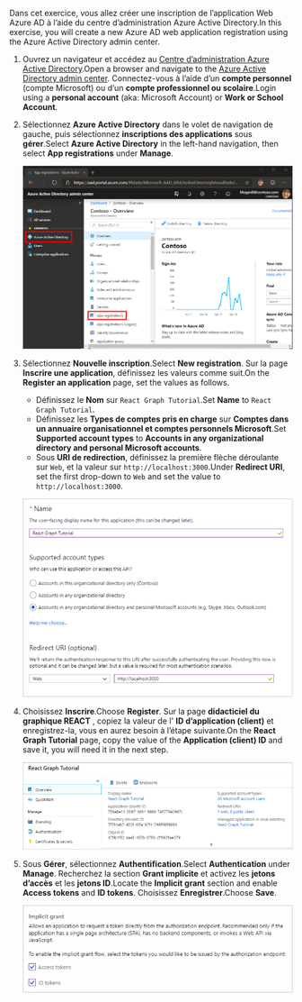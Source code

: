 <!-- markdownlint-disable MD002 MD041 -->

<span data-ttu-id="edb6e-101">Dans cet exercice, vous allez créer une inscription de l’application Web Azure AD à l’aide du centre d’administration Azure Active Directory.</span><span class="sxs-lookup"><span data-stu-id="edb6e-101">In this exercise, you will create a new Azure AD web application registration using the Azure Active Directory admin center.</span></span>

1. <span data-ttu-id="edb6e-102">Ouvrez un navigateur et accédez au [Centre d’administration Azure Active Directory](https://aad.portal.azure.com).</span><span class="sxs-lookup"><span data-stu-id="edb6e-102">Open a browser and navigate to the [Azure Active Directory admin center](https://aad.portal.azure.com).</span></span> <span data-ttu-id="edb6e-103">Connectez-vous à l’aide d’un **compte personnel** (compte Microsoft) ou d’un **compte professionnel ou scolaire**.</span><span class="sxs-lookup"><span data-stu-id="edb6e-103">Login using a **personal account** (aka: Microsoft Account) or **Work or School Account**.</span></span>

1. <span data-ttu-id="edb6e-104">Sélectionnez **Azure Active Directory** dans le volet de navigation de gauche, puis sélectionnez **inscriptions des applications** sous **gérer**.</span><span class="sxs-lookup"><span data-stu-id="edb6e-104">Select **Azure Active Directory** in the left-hand navigation, then select **App registrations** under **Manage**.</span></span>

    ![<span data-ttu-id="edb6e-105">Capture d’écran des inscriptions d’application</span><span class="sxs-lookup"><span data-stu-id="edb6e-105">A screenshot of the App registrations</span></span> ](./images/aad-portal-app-registrations.png)

1. <span data-ttu-id="edb6e-106">Sélectionnez **Nouvelle inscription**.</span><span class="sxs-lookup"><span data-stu-id="edb6e-106">Select **New registration**.</span></span> <span data-ttu-id="edb6e-107">Sur la page **Inscrire une application**, définissez les valeurs comme suit.</span><span class="sxs-lookup"><span data-stu-id="edb6e-107">On the **Register an application** page, set the values as follows.</span></span>

    - <span data-ttu-id="edb6e-108">Définissez le **Nom** sur `React Graph Tutorial`.</span><span class="sxs-lookup"><span data-stu-id="edb6e-108">Set **Name** to `React Graph Tutorial`.</span></span>
    - <span data-ttu-id="edb6e-109">Définissez les **Types de comptes pris en charge** sur **Comptes dans un annuaire organisationnel et comptes personnels Microsoft**.</span><span class="sxs-lookup"><span data-stu-id="edb6e-109">Set **Supported account types** to **Accounts in any organizational directory and personal Microsoft accounts**.</span></span>
    - <span data-ttu-id="edb6e-110">Sous **URI de redirection**, définissez la première flèche déroulante sur `Web`, et la valeur sur `http://localhost:3000`.</span><span class="sxs-lookup"><span data-stu-id="edb6e-110">Under **Redirect URI**, set the first drop-down to `Web` and set the value to `http://localhost:3000`.</span></span>

    ![Capture d’écran de la page inscrire une application](./images/aad-register-an-app.png)

1. <span data-ttu-id="edb6e-112">Choisissez **Inscrire**.</span><span class="sxs-lookup"><span data-stu-id="edb6e-112">Choose **Register**.</span></span> <span data-ttu-id="edb6e-113">Sur la page **didacticiel du graphique REACT** , copiez la valeur de l' **ID d’application (client)** et enregistrez-la, vous en aurez besoin à l’étape suivante.</span><span class="sxs-lookup"><span data-stu-id="edb6e-113">On the **React Graph Tutorial** page, copy the value of the **Application (client) ID** and save it, you will need it in the next step.</span></span>

    ![Capture d’écran de l’ID d’application de la nouvelle inscription de l’application](./images/aad-application-id.png)

1. <span data-ttu-id="edb6e-115">Sous **Gérer**, sélectionnez **Authentification**.</span><span class="sxs-lookup"><span data-stu-id="edb6e-115">Select **Authentication** under **Manage**.</span></span> <span data-ttu-id="edb6e-116">Recherchez la section **Grant implicite** et activez les **jetons d’accès** et les **jetons ID**.</span><span class="sxs-lookup"><span data-stu-id="edb6e-116">Locate the **Implicit grant** section and enable **Access tokens** and **ID tokens**.</span></span> <span data-ttu-id="edb6e-117">Choisissez **Enregistrer**.</span><span class="sxs-lookup"><span data-stu-id="edb6e-117">Choose **Save**.</span></span>

    ![Capture d’écran de la section Grant implicite](./images/aad-implicit-grant.png)
